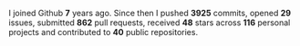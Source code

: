 
I joined Github **7** years ago. Since then I pushed **3925** commits, opened **29** issues, submitted **862** pull requests, received **48** stars across **116** personal projects and contributed to **40** public repositories.
